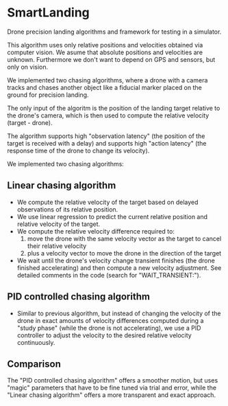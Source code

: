 # SmartLanding

Drone precision landing algorithms and framework for testing in a simulator.

This algorithm uses only relative positions and velocities obtained via computer vision.
We asume that absolute positions and velocities are unknown. Furthermore we don't want to depend on GPS and sensors, but only on vision.

We implemented two chasing algorithms, where a drone with a camera tracks and chases another object like a fiducial marker placed on the ground for precision landing.

The only input of the algoritm is the position of the landing target relative to the drone's camera, which is then used to compute the relative velocity (target - drone).

The algorithm supports high "observation latency" (the position of the target is received with a delay)
and supports high "action latency" (the response time of the drone to change its velocity).

We implemented two chasing algorithms:

## Linear chasing algorithm

- We compute the relative velocity of the target based on delayed observations of its relative position.
- We use linear regression to predict the current relative position and relative velocity of the target.
- We compute the relative velocity difference required to:
	1) move the drone with the same velocity vector as the target to cancel their relative velocity
	2) plus a velocity vector to move the drone in the direction of the target
- We wait until the drone's velocity change transient finishes (the drone finished accelerating) and then compute a new velocity adjustment. See detailed comments in the code (search for "WAIT_TRANSIENT:").

## PID controlled chasing algorithm

- Similar to previous algorithm, but instead of changing the velocity of the drone in exact amounts of velocity differences computed during a "study phase" (while the drone is not accelerating),
  we use a PID controller to adjust the velocity to the desired relative velocity continuously.

## Comparison

The "PID controlled chasing algorithm" offers a smoother motion, but uses "magic" parameters that have to be fine tuned via trial and error, while the "Linear chasing algorithm" offers a more transparent and exact approach.
